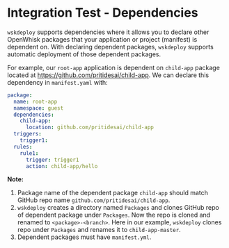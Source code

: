 <!--
#
# Licensed to the Apache Software Foundation (ASF) under one or more contributor
# license agreements.  See the NOTICE file distributed with this work for additional
# information regarding copyright ownership.  The ASF licenses this file to you
# under the Apache License, Version 2.0 (the # "License"); you may not use this
# file except in compliance with the License.  You may obtain a copy of the License
# at:
#
# http://www.apache.org/licenses/LICENSE-2.0
#
# Unless required by applicable law or agreed to in writing, software distributed
# under the License is distributed on an "AS IS" BASIS, WITHOUT WARRANTIES OR
# CONDITIONS OF ANY KIND, either express or implied.  See the License for the
# specific language governing permissions and limitations under the License.
#
-->

# Integration Test - Dependencies

`wskdeploy` supports dependencies where it allows you to declare other OpenWhisk
packages that your application or project (manifest) is dependent on. With declaring
dependent packages, `wskdeploy` supports automatic deployment of those dependent
packages.

For example, our `root-app` application is dependent on `child-app` package located
at https://github.com/pritidesai/child-app.
We can declare this dependency in `manifest.yaml` with:

```yaml
package:
  name: root-app
  namespace: guest
  dependencies:
    child-app:
      location: github.com/pritidesai/child-app
  triggers:
    trigger1:
  rules:
    rule1:
      trigger: trigger1
      action: child-app/hello
```

**Note:**

1. Package name of the dependent package `child-app` should match GitHub repo
name `github.com/pritidesai/child-app`.
2. `wskdeploy` creates a directory named `Packages` and clones GitHub repo of
dependent package under `Packages`. Now the repo is cloned and renamed to
`<package>-<branch>`. Here in our example, `wskdeploy` clones repo under
`Packages` and renames it to `child-app-master`.
3. Dependent packages must have `manifest.yml`.
